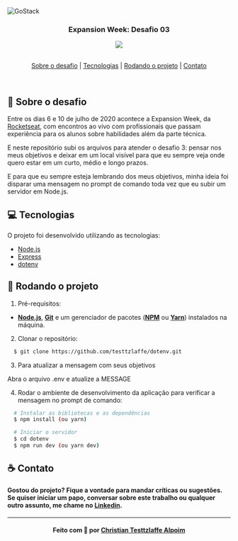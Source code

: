 <img alt="GoStack" src="https://storage.googleapis.com/golden-wind/bootcamp-gostack/header-desafios.png" />

<h3 align="center">
  Expansion Week: Desafio 03
</h3>

<div align="center">
    <img src="https://img.shields.io/badge/frontend-reactjs-blue"/>
</div>

<br>

<p align="center">
  <a href="#sobre">Sobre o desafio</a> | 
  <a href="#tecnologias">Tecnologias</a> | 
  <a href="#run">Rodando o projeto</a> | 
  <a href="#contato">Contato</a>
</p>

<br>

<a id="sobre"></a>

## :rocket: Sobre o desafio

Entre os dias 6 e 10 de julho de 2020 acontece a Expansion Week, da <a href="https://rocketseat.com.br/">Rocketseat</a>, com encontros ao vivo com profissionais que passam experiência para os alunos sobre habilidades além da parte técnica.

E neste repositório subi os arquivos para atender o desafio 3: pensar nos meus objetivos e deixar em um local visível para que eu sempre veja onde quero estar em um curto, médio e longo prazos.

E para que eu sempre esteja lembrando dos meus objetivos, minha ideia foi disparar uma mensagem no prompt de comando toda vez que eu subir um servidor em Node.js.

<a id="tecnologias"></a>

## :computer: Tecnologias

O projeto foi desenvolvido utilizando as tecnologias:

- [Node.js]()
- [Express]()
- [dotenv]()

<a id="run"></a>

## :running: Rodando o projeto

1. Pré-requisitos:

- **[Node.js](https://nodejs.org/en/)**, **[Git](https://git-scm.com/)** e um gerenciador de pacotes (**[NPM](https://www.npmjs.com/)** ou **[Yarn](https://yarnpkg.com/)**) instalados na máquina.

2. Clonar o repositório:

```sh
  $ git clone https://github.com/testtzlaffe/dotenv.git
```

3. Para atualizar a mensagem com seus objetivos

Abra o arquivo .env e atualize a MESSAGE

4. Rodar o ambiente de desenvolvimento da aplicação para verificar a mensagem no prompt de comando:

```sh
  # Instalar as bibliotecas e as dependências
  $ npm install (ou yarn)

  # Iniciar o servidor
  $ cd dotenv
  $ npm run dev (ou yarn dev)
```

<a id="contato"></a>

## :coffee: Contato

<h4>
    Gostou do projeto? Fique a vontade para mandar críticas ou sugestões. Se quiser iniciar um papo, conversar sobre este trabalho ou qualquer outro assunto, me chame no <a href="https://www.linkedin.com/in/christian-testtzlaffe-alpoim/" target="_blank">Linkedin</a>.
</h4>

---

<h4 align="center">
    Feito com 💜 por <a href="https://www.linkedin.com/in/christian-testtzlaffe-alpoim/" target="_blank">Christian Testtzlaffe Alpoim</a>
</h4>
